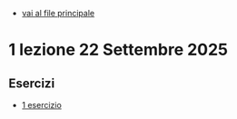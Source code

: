 - [vai al file principale](../../Readme.md)


# 1 lezione 22 Settembre 2025

## Esercizi

- [1 esercizio](Esercizi/1_esercizio)